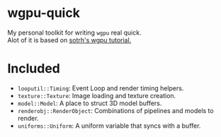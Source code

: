 # wgpu-quick
My personal toolkit for writing `wgpu` real quick.\
Alot of it is based on [sotrh's wgpu tutorial.](https://sotrh.github.io/learn-wgpu/)

# Included
- `looputil::Timing`: Event Loop and render timing helpers.
- `texture::Texture`: Image loading and texture creation.
- `model::Model`: A place to struct 3D model buffers.
- `renderobj::RenderObject`: Combinations of pipelines and models to render.
- `uniforms::Uniform`: A uniform variable that syncs with a buffer.
